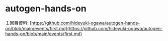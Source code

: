 # autogen-hands-on

１回目資料: [https://github.com/hideyuki-ogawa/autogen-hands-on/blob/main/events/first.md](https://github.com/hideyuki-ogawa/autogen-hands-on/blob/main/events/first.md)

